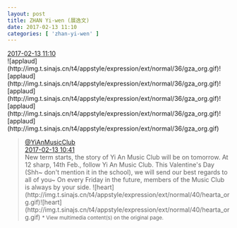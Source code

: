 ```yaml
---
layout: post
title: ZHAN Yi-wen (展逸文)
date: 2017-02-13 11:10
categories: [ 'zhan-yi-wen' ]
---
```


<div class="weibo-info">
  <a href="http://weibo.com/6108090526/EvjXmcrG6">2017-02-13 11:10</a>
</div>  
![applaud](http://img.t.sinajs.cn/t4/appstyle/expression/ext/normal/36/gza_org.gif)![applaud](http://img.t.sinajs.cn/t4/appstyle/expression/ext/normal/36/gza_org.gif)![applaud](http://img.t.sinajs.cn/t4/appstyle/expression/ext/normal/36/gza_org.gif)![applaud](http://img.t.sinajs.cn/t4/appstyle/expression/ext/normal/36/gza_org.gif)![applaud](http://img.t.sinajs.cn/t4/appstyle/expression/ext/normal/36/gza_org.gif)

<!-- more -->

> <div class="weibo-post-name">
>   <a href="http://weibo.com/u/6094546964">@YiAnMusicClub</a>
> </div>
> <div class="weibo-info">
>   <a href="http://weibo.com/6094546964/EvjLs3IF8">2017-02-13 10:41</a>
> </div>  
> New term starts, the story of Yi An Music Club will be on tomorrow. At 12 sharp, 14th Feb., follow Yi An Music Club. This Valentine's Day (Shh~ don't mention it in the school), we will send our best regards to all of you~ On every Friday in the future, members of the Music Club is always by your side. ![heart](http://img.t.sinajs.cn/t4/appstyle/expression/ext/normal/40/hearta_org.gif)![heart](http://img.t.sinajs.cn/t4/appstyle/expression/ext/normal/40/hearta_org.gif)  
> <small>* View multimedia content(s) on the original page.</small>
